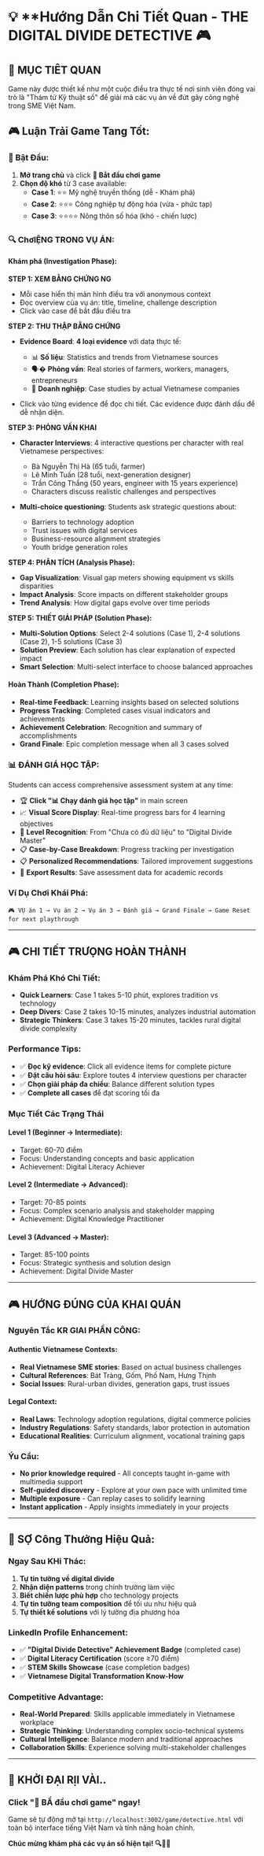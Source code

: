 # 💡 **Hướng Dẫn Chi Tiết Quan - THE DIGITAL DIVIDE DETECTIVE 🎮

## 🎯 MỤC TIÊT QUAN

Game này được thiết kế như một cuộc điều tra thực tế nơi sinh viên đóng vai trò là "Thám tử Kỹ thuật số" để giải mã các vụ án về đứt gãy công nghệ trong SME Việt Nam.

## 🎮 Luận Trải Game Tang Tốt:

### **📱 Bật Đầu:**
1. **Mở trang chủ** và click **🚀 Bắt đầu chơi game**
2. **Chọn độ khó** từ 3 case available:
   - **Case 1**: ⭐⭐ Mỹ nghệ truyền thống (dễ - Khám phá)
   - **Case 2**: ⭐⭐⭐ Công nghiệp tự động hóa (vừa - phức tạp)  
   - **Case 3**: ⭐⭐⭐⭐ Nông thôn số hóa (khó - chiến lược)

### **🔍 ChơIỆNG TRONG VỤ ÁN:**

#### **Khám phá (Investigation Phase):**

**STEP 1: XEM BẰNG CHỨNG NG**
- Mỗi case hiển thị màn hình điều tra với anonymous context
- Đọc overview của vụ án: title, timeline, challenge description
- Click vào case để bắt đầu điều tra

**STEP 2: THU THẬP BẰNG CHỨNG**
- **Evidence Board**: **4 loại evidence** với data thực tế:
  - 📊 **Số liệu**: Statistics and trends from Vietnamese sources  
  - 🗣�️ **Phỏng vấn**: Real stories of farmers, workers, managers, entrepreneurs
  - 🏢 **Doanh nghiệp**: Case studies by actual Vietnamese companies
  
- Click vào từng evidence để đọc chi tiết. Các evidence được đánh dấu để dễ nhận diện.

**STEP 3: PHỎNG VẤN KHAI**
- **Character Interviews**: 4 interactive questions per character with real Vietnamese perspectives:
  - Bà Nguyễn Thị Hà (65 tuổi, farmer)
  - Lê Minh Tuấn (28 tuổi, next-generation designer)
  - Trần Công Thắng (50 years, engineer with 15 years experience)
  - Characters discuss realistic challenges and perspectives

- **Multi-choice questioning**: Students ask strategic questions about:
  - Barriers to technology adoption
  - Trust issues with digital services
  - Business-resource alignment strategies  
  - Youth bridge generation roles

**STEP 4: PHÂN TÍCH (Analysis Phase):**
- **Gap Visualization**: Visual gap meters showing equipment vs skills disparities
- **Impact Analysis**: Score impacts on different stakeholder groups
- **Trend Analysis**: How digital gaps evolve over time periods

**STEP 5: THIẾT GIẢI PHÁP (Solution Phase):**
- **Multi-Solution Options**: Select 2-4 solutions (Case 1), 2-4 solutions (Case 2), 1-5 solutions (Case 3)
- **Solution Preview**: Each solution has clear explanation of expected impact
- **Smart Selection**: Multi-select interface to choose balanced approaches

#### **Hoàn Thành (Completion Phase):**
- **Real-time Feedback**: Learning insights based on selected solutions
- **Progress Tracking**: Completed cases visual indicators and achievements
- **Achievement Celebration**: Recognition and summary of accomplishments
- **Grand Finale**: Epic completion message when all 3 cases solved

### **📊 ĐÁNH GIÁ HỌC TẬP:**
Students can access comprehensive assessment system at any time:
- 🏆️ **Click "📊 Chạy đánh giá học tập"** in main screen
- 📈 **Visual Score Display**: Real-time progress bars for 4 learning objectives
- 🎯 **Level Recognition**: From "Chưa có đủ dữ liệu" to "Digital Divide Master"
- 📋 **Case-by-Case Breakdown**: Progress tracking per investigation
- 📋 **Personalized Recommendations**: Tailored improvement suggestions
- 📄 **Export Results**: Save assessment data for academic records

### **Ví Dụ Chơi Khái Phá:**
```
🎮 VỤ án 1 → Vụ án 2 → Vụ án 3 → Đánh giá → Grand Finale → Game Reset for next playthrough
```

---

## 🎮 CHI TIẾT TRƯỌNG HOÀN THÀNH

### **Khám Phá Khó Chi Tiết:**
- **Quick Learners**: Case 1 takes 5-10 phút, explores tradition vs technology
- **Deep Divers**: Case 2 takes 10-15 minutes, analyzes industrial automation
- **Strategic Thinkers**: Case 3 takes 15-20 minutes, tackles rural digital divide complexity

### **Performance Tips:**
- ✅ **Đọc kỹ evidence**: Click all evidence items for complete picture
- ✅ **Đặt câu hỏi sâu**: Explore toutes 4 interview questions per character  
- ✅ **Chọn giải pháp đa chiều**: Balance different solution types
- ✅ **Complete all cases** để đạt scoring tối đa

### **Mục Tiết Các Trạng Thái**

#### **Level 1 (Beginner → Intermediate):**
- Target: 60-70 điểm
- Focus: Understanding concepts and basic application
- Achievement: Digital Literacy Achiever

#### **Level 2 (Intermediate → Advanced):**
- Target: 70-85 points  
- Focus: Complex scenario analysis and stakeholder mapping
- Achievement: Digital Knowledge Practitioner

#### **Level 3 (Advanced → Master):**
- Target: 85-100 points
- Focus: Strategic synthesis and solution design
- Achievement: Digital Divide Master

---

## 🎮 HƯỚNG ĐÚNG CỦA KHAI QUÁN

### **Nguyên Tắc KR GIAI PHẦN CÔNG:**

#### **Authentic Vietnamese Contexts:**
- **Real Vietnamese SME stories**: Based on actual business challenges
- **Cultural References**: Bát Tràng, Gốm, Phố Nam, Hưng Thịnh
- **Social Issues**: Rural-urban divides, generation gaps, trust issues

#### **Legal Context:**
- **Real Laws**: Technology adoption regulations, digital commerce policies  
- **Industry Regulations**: Safety standards, labor protection in automation
- **Educational Realities**: Curriculum alignment, vocational training gaps

### **Ýu Cầu:**
- **No prior knowledge required** - All concepts taught in-game with multimedia support
- **Self-guided discovery** - Explore at your own pace with unlimited time
- **Multiple exposure** - Can replay cases to solidify learning
- **Instant application** - Apply insights immediately in your projects

---

## 🎯 SỢ Công Thưởng Hiệu Quả:

### **Ngay Sau KHi Thác:**
1. **Tự tin tưởng về digital divide**
2. **Nhận diện patterns** trong chính trường làm việc  
3. **Biết chiến lược phù hợp** cho technology projects
4. **Tự tin tưởng team composition** để tối ưu như hiệu quả
5. **Tự thiết kế solutions** với lý tưởng địa phương hóa

### **LinkedIn Profile Enhancement:**
- ✅ **"Digital Divide Detective" Achievement Badge** (completed case)
- ✅ **Digital Literacy Certification** (score ≥70 điểm)
- ✅ **STEM Skills Showcase** (case completion badges)
- ✅ **Vietnamese Digital Transformation Know-How**

### **Competitive Advantage:**
- **Real-World Prepared**: Skills applicable immediately in Vietnamese workplace
- **Strategic Thinking**: Understanding complex socio-technical systems
- **Cultural Intelligence**: Balance modern and traditional approaches
- **Collaboration Skills**: Experience solving multi-stakeholder challenges

---

## 🚀 **KHỞI ĐẠI RỊI VÀI..**

### **Click "🚀 BẦ đầu chơi game" ngay!**

Game sẽ tự động mở tại `http://localhost:3002/game/detective.html` với toàn bộ interface tiếng Việt Nam và tính năng hoàn chỉnh.

**Chúc mừng khám phá các vụ án số hiện tại! 🔍🌟✅**

